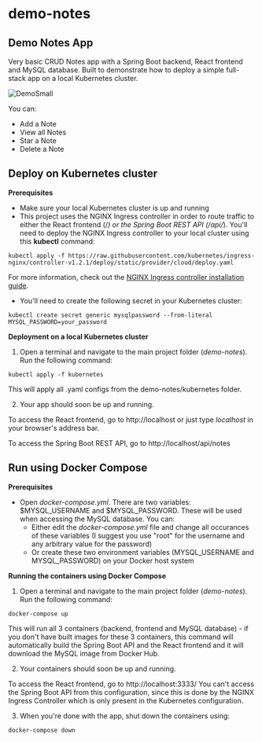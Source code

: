 # demo-notes
## Demo Notes App

Very basic CRUD Notes app with a Spring Boot backend, React frontend and MySQL database. Built to demonstrate how to deploy a simple full-stack app on a local Kubernetes cluster.

![DemoSmall](https://user-images.githubusercontent.com/15999515/178159863-bf0c7c8c-3bce-4591-a2c7-14ccef12ff00.png)

You can:
- Add a Note
- View all Notes
- Star a Note
- Delete a Note

## Deploy on Kubernetes cluster

**Prerequisites**
* Make sure your local Kubernetes cluster is up and running
* This project uses the NGINX Ingress controller in order to route traffic to either the React frontend (/*) or the Spring Boot REST API (/api/*). You'll need to deploy the NGINX Ingress controller to your local cluster using this **kubectl** command:

`kubectl apply -f https://raw.githubusercontent.com/kubernetes/ingress-nginx/controller-v1.2.1/deploy/static/provider/cloud/deploy.yaml`

For more information, check out the [NGINX Ingress controller installation guide](https://kubernetes.github.io/ingress-nginx/deploy/#quick-start).

* You'll need to create the following secret in your Kubernetes cluster:

`kubectl create secret generic mysqlpassword --from-literal MYSQL_PASSWORD=your_password`

**Deployment on a local Kubernetes cluster**
1. Open a terminal and navigate to the main project folder (*demo-notes*). Run the following command:

`kubectl apply -f kubernetes`

This will apply all .yaml configs from the demo-notes/kubernetes folder.

2. Your app should soon be up and running.

To access the React frontend, go to http://localhost or just type *localhost* in your browser's address bar.

To access the Spring Boot REST API, go to http://localhost/api/notes

## Run using Docker Compose

**Prerequisites**
* Open *docker-compose.yml*. There are two variables: $MYSQL_USERNAME and $MYSQL_PASSWORD. These will be used when accessing the MySQL database. You can:
    * Either edit the *docker-compose.yml* file and change all occurances of these variables (I suggest you use "root" for the username and any arbitrary value for the password)
    * Or create these two environment variables (MYSQL_USERNAME and MYSQL_PASSWORD) on your Docker host system

**Running the containers using Docker Compose**

1. Open a terminal and navigate to the main project folder (*demo-notes*). Run the following command:

`docker-compose up`

This will run all 3 containers (backend, frontend and MySQL database) - if you don't have built images for these 3 containers, this command will automatically build the Spring Boot API and the React frontend and it will download the MySQL image from Docker Hub.

2. Your containers should soon be up and running.

To access the React frontend, go to http://localhost:3333/
You can't access the Spring Boot API from this configuration, since this is done by the NGINX Ingress Controller which is only present in the Kubernetes configuration.

3. When you're done with the app, shut down the containers using:

`docker-compose down`
